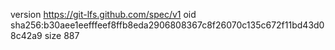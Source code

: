 version https://git-lfs.github.com/spec/v1
oid sha256:b30aee1eefffeef8ffb8eda2906808367c8f26070c135c672f11bd43d08c42a9
size 887
